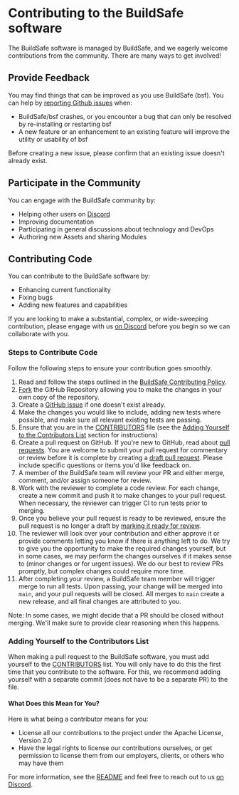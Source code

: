 # Contributing to the BuildSafe software

The BuildSafe software is managed by BuildSafe, and we eagerly welcome contributions from the community.  There are many ways to get involved!

## Provide Feedback

You may find things that can be improved as you use BuildSafe (bsf).
You can help by [reporting Github issues](https://github.com/buildsafedev/bsf/issues) when:

* BuildSafe/bsf crashes, or you encounter a bug that can only be resolved by re-installing or restarting bsf
* A new feature or an enhancement to an existing feature will improve the utility or usability of bsf

Before creating a new issue, please confirm that an existing issue doesn't already exist.  

## Participate in the Community

You can engage with the BuildSafe community by:

* Helping other users on [Discord](https://discord.gg/ka2ZgRaP)
* Improving documentation
* Participating in general discussions about technology and DevOps
* Authoring new Assets and sharing Modules

## Contributing Code

You can contribute to the BuildSafe software by:

* Enhancing current functionality
* Fixing bugs
* Adding new features and capabilities

If you are looking to make a substantial, complex, or wide-sweeping contribution, please engage with us [on Discord](https://discord.gg/ka2ZgRaP) before you begin so we can collaborate with you.

### Steps to Contribute Code

Follow the following steps to ensure your contribution goes smoothly.

1. Read and follow the steps outlined in the [BuildSafe Contributing Policy](README.md#contributing).
2. [Fork](https://help.github.com/articles/working-with-forks/) the GitHub Repository allowing you to make the changes in your own copy of the repository.
3. Create a [GitHub issue](https://github.com/buildsafedev/bsf/issues) if one doesn't exist already.
4. Make the changes you would like to include, adding new tests where possible, and make sure all relevant existing tests are passing.
5. Ensure that you are in the [CONTRIBUTORS](CONTRIBUTORS.md) file (see the [Adding Yourself to the Contributors List](#adding-yourself-to-the-contributors-list) section for instructions)
6. Create a pull request on GitHub. If you're new to GitHub, read about [pull requests](https://help.github.com/articles/about-pull-requests/). You are welcome to submit your pull request for commentary or review before it is complete by creating a [draft pull request](https://help.github.com/en/articles/about-pull-requests#draft-pull-requests). Please include specific questions or items you'd like feedback on.
7. A member of the BuildSafe team will review your PR and either merge, comment, and/or assign someone for review.
8. Work with the reviewer to complete a code review. For each change, create a new commit and push it to make changes to your pull request. When necessary, the reviewer can trigger CI to run tests prior to merging.
9. Once you believe your pull request is ready to be reviewed, ensure the pull request is no longer a draft by [marking it ready for review](https://docs.github.com/en/pull-requests/collaborating-with-pull-requests/proposing-changes-to-your-work-with-pull-requests/changing-the-stage-of-a-pull-request).
10. The reviewer will look over your contribution and either approve it or provide comments letting you know if there is anything left to do. We try to give you the opportunity to make the required changes yourself, but in some cases, we may perform the changes ourselves if it makes sense to (minor changes or for urgent issues). We do our best to review PRs promptly, but complex changes could require more time.
11. After completing your review, a BuildSafe team member will trigger merge to run all tests. Upon passing, your change will be merged into `main`, and your pull requests will be closed. All merges to `main` create a new release, and all final changes are attributed to you.

Note: In some cases, we might decide that a PR should be closed without merging. We'll make sure to provide clear reasoning when this happens.

### Adding Yourself to the Contributors List

When making a pull request to the BuildSafe software, you must add yourself to the [CONTRIBUTORS](CONTRIBUTORS.md) list.
You will only have to do this the first time that you contribute to the software.
For this, we recommend adding yourself with a separate commit (does not have to be a separate PR) to the file.

#### What Does this Mean for You?

Here is what being a contributor means for you:

* License all our contributions to the project under the Apache License, Version 2.0
* Have the legal rights to license our contributions ourselves, or get permission to license them from our employers, clients, or others who may have them

For more information, see the [README](README.md) and feel free to reach out to us [on Discord](https://discord.gg/ka2ZgRaP).